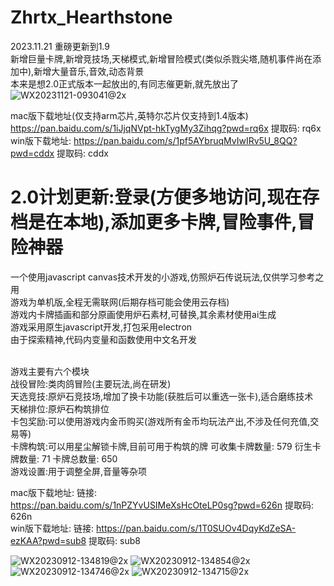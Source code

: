 # Zhrtx_Hearthstone
2023.11.21 重磅更新到1.9 <br>
新增巨量卡牌,新增竞技场,天梯模式,新增冒险模式(类似杀戮尖塔,随机事件尚在添加中),新增大量音乐,音效,动态背景 <br>
本来是想2.0正式版本一起放出的,有同志催更新,就先放出了 <br>
![WX20231121-093041@2x](https://github.com/zhrtx/Zhrtx_Hearthstone/assets/74520758/da87b4da-2a38-4f8b-9d3d-24879b87debb) <br>

mac版下载地址(仅支持arm芯片,英特尔芯片仅支持到1.4版本) https://pan.baidu.com/s/1iJjqNVpt-hkTygMy3Zihqg?pwd=rq6x 提取码: rq6x  <br>
win版下载地址: https://pan.baidu.com/s/1pf5AYbruqMvIwIRv5U_8QQ?pwd=cddx 提取码: cddx  <br>

2.0计划更新:登录(方便多地访问,现在存档是在本地),添加更多卡牌,冒险事件,冒险神器
======================================================================================================================
一个使用javascript canvas技术开发的小游戏,仿照炉石传说玩法,仅供学习参考之用<br>
游戏为单机版,全程无需联网(后期存档可能会使用云存档)<br>
游戏内卡牌插画和部分原画使用炉石素材,可替换,其余素材使用ai生成<br>
游戏采用原生javascript开发,打包采用electron<br>
由于探索精神,代码内变量和函数使用中文名开发<br><br>

游戏主要有六个模块<br>
战役冒险:类肉鸽冒险(主要玩法,尚在研发)<br>
天选竞技:原炉石竞技场,增加了换卡功能(获胜后可以重选一张卡),适合磨练技术<br>
天梯排位:原炉石构筑排位<br>
卡包奖励:可以使用游戏内金币购买(游戏所有金币均玩法产出,不涉及任何充值,交易等)<br>
卡牌构筑:可以用星尘解锁卡牌,目前可用于构筑的牌 可收集卡牌数量: 579  衍生卡牌数量: 71  卡牌总数量: 650<br>
游戏设置:用于调整全屏,音量等杂项<br>

mac版下载地址: 链接: https://pan.baidu.com/s/1nPZYvUSIMeXsHcOteLP0sg?pwd=626n 提取码: 626n <br>
win版下载地址: 链接: https://pan.baidu.com/s/1T0SUOv4DqyKdZeSA-ezKAA?pwd=sub8 提取码: sub8 <br>

![WX20230912-134819@2x](https://github.com/zhrtx/Zhrtx_Hearthstone/assets/74520758/dcbd0e15-b012-4648-912d-0875ae4f3517)
![WX20230912-134854@2x](https://github.com/zhrtx/Zhrtx_Hearthstone/assets/74520758/441439c3-8893-4ad1-8668-daa11b14be9a)
![WX20230912-134746@2x](https://github.com/zhrtx/Zhrtx_Hearthstone/assets/74520758/2f3dea2e-a153-4a5f-b33a-92810cb24965)
![WX20230912-134715@2x](https://github.com/zhrtx/Zhrtx_Hearthstone/assets/74520758/08c5c0dd-62b7-410a-ac1b-1cfa2ed823fd)
